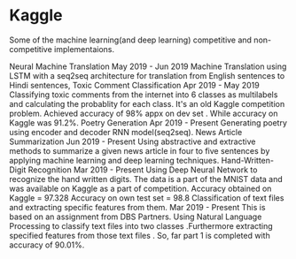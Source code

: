 # Kaggle
Some of the machine learning(and deep learning) competitive and non-competitive implementaions.

Neural Machine Translation
May 2019 - Jun 2019
Machine Translation using LSTM with a seq2seq architecture for translation from English sentences to Hindi sentences,
Toxic Comment Classification
Apr 2019 - May 2019
Classifying toxic comments from the internet into 6 classes as multilabels and calculating the probablity for each class. It's an old Kaggle competition problem. Achieved accuracy of 98% appx on dev set . While accuracy on Kaggle was 91.2%.
Poetry Generation
Apr 2019 - Present
Generating poetry using encoder and decoder RNN model(seq2seq).
News Article Summarization
Jun 2019 - Present
Using abstractive and extractive methods to summarize a given news article in four to five sentences by applying machine learning and deep learning techniques.
Hand-Written-Digit Recognition
Mar 2019 - Present
Using Deep Neural Network to recognize the hand written digits. The data is a part of the MNIST data and was available on Kaggle as a part of competition.
Accuracy obtained on Kaggle = 97.328
Accuracy on own test set = 98.8
Classification of text files and extracting specific features from them.
Mar 2019 - Present
This is based on an assignment from DBS Partners. Using Natural Language Processing to classify text files into two classes .Furthermore extracting specified features from those text files . So, far part 1 is completed with accuracy of 90.01%.

